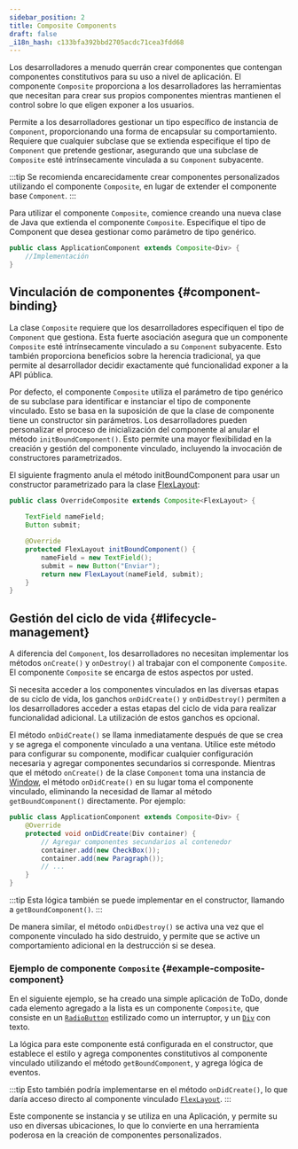 ```yaml
---
sidebar_position: 2
title: Composite Components
draft: false
_i18n_hash: c133bfa392bbd2705acdc71cea3fdd68
---
```

<DocChip chip='since' label='23.06' />
<JavadocLink type="foundation" location="com/webforj/component/Composite" top='true'/>

Los desarrolladores a menudo querrán crear componentes que contengan componentes constitutivos para su uso a nivel de aplicación. El componente `Composite` proporciona a los desarrolladores las herramientas que necesitan para crear sus propios componentes mientras mantienen el control sobre lo que eligen exponer a los usuarios.

Permite a los desarrolladores gestionar un tipo específico de instancia de `Component`, proporcionando una forma de encapsular su comportamiento. Requiere que cualquier subclase que se extienda especifique el tipo de `Component` que pretende gestionar, asegurando que una subclase de `Composite` esté intrínsecamente vinculada a su `Component` subyacente.

:::tip
Se recomienda encarecidamente crear componentes personalizados utilizando el componente `Composite`, en lugar de extender el componente base `Component`.
:::

Para utilizar el componente `Composite`, comience creando una nueva clase de Java que extienda el componente `Composite`. Especifique el tipo de Component que desea gestionar como parámetro de tipo genérico.

```java
public class ApplicationComponent extends Composite<Div> {
	//Implementación
}
```

## Vinculación de componentes {#component-binding}

La clase `Composite` requiere que los desarrolladores especifiquen el tipo de `Component` que gestiona. Esta fuerte asociación asegura que un componente `Composite` esté intrínsecamente vinculado a su `Component` subyacente. Esto también proporciona beneficios sobre la herencia tradicional, ya que permite al desarrollador decidir exactamente qué funcionalidad exponer a la API pública.

Por defecto, el componente `Composite` utiliza el parámetro de tipo genérico de su subclase para identificar e instanciar el tipo de componente vinculado. Esto se basa en la suposición de que la clase de componente tiene un constructor sin parámetros. Los desarrolladores pueden personalizar el proceso de inicialización del componente al anular el método `initBoundComponent()`. Esto permite una mayor flexibilidad en la creación y gestión del componente vinculado, incluyendo la invocación de constructores parametrizados.

El siguiente fragmento anula el método initBoundComponent para usar un constructor parametrizado para la clase [FlexLayout](../components/flex-layout.md):

```java
public class OverrideComposite extends Composite<FlexLayout> {
	
	TextField nameField;
	Button submit;

	@Override
	protected FlexLayout initBoundComponent() {
		nameField = new TextField();
		submit = new Button("Enviar");
		return new FlexLayout(nameField, submit);
	}
}
```

## Gestión del ciclo de vida {#lifecycle-management}

A diferencia del `Component`, los desarrolladores no necesitan implementar los métodos `onCreate()` y `onDestroy()` al trabajar con el componente `Composite`. El componente `Composite` se encarga de estos aspectos por usted.

Si necesita acceder a los componentes vinculados en las diversas etapas de su ciclo de vida, los ganchos `onDidCreate()` y `onDidDestroy()` permiten a los desarrolladores acceder a estas etapas del ciclo de vida para realizar funcionalidad adicional. La utilización de estos ganchos es opcional.

El método `onDidCreate()` se llama inmediatamente después de que se crea y se agrega el componente vinculado a una ventana. Utilice este método para configurar su componente, modificar cualquier configuración necesaria y agregar componentes secundarios si corresponde. Mientras que el método `onCreate()` de la clase `Component` toma una instancia de [Window](#), el método `onDidCreate()` en su lugar toma el componente vinculado, eliminando la necesidad de llamar al método `getBoundComponent()` directamente. Por ejemplo:

```java
public class ApplicationComponent extends Composite<Div> {
	@Override
	protected void onDidCreate(Div container) {
		// Agregar componentes secundarios al contenedor
		container.add(new CheckBox());
		container.add(new Paragraph());
		// ...
	}
}
```

:::tip
Esta lógica también se puede implementar en el constructor, llamando a `getBoundComponent()`.
:::

De manera similar, el método `onDidDestroy()` se activa una vez que el componente vinculado ha sido destruido, y permite que se active un comportamiento adicional en la destrucción si se desea.

### Ejemplo de componente `Composite` {#example-composite-component}

En el siguiente ejemplo, se ha creado una simple aplicación de ToDo, donde cada elemento agregado a la lista es un componente `Composite`, que consiste en un [`RadioButton`](../components/radio-button.md) estilizado como un interruptor, y un [`Div`](#) con texto.

La lógica para este componente está configurada en el constructor, que establece el estilo y agrega componentes constitutivos al componente vinculado utilizando el método `getBoundComponent`, y agrega lógica de eventos.

:::tip
Esto también podría implementarse en el método `onDidCreate()`, lo que daría acceso directo al componente vinculado [`FlexLayout`](../components/flex-layout.md).
:::

Este componente se instancia y se utiliza en una Aplicación, y permite su uso en diversas ubicaciones, lo que lo convierte en una herramienta poderosa en la creación de componentes personalizados.

<ComponentDemo 
path='/webforj/composite?' 
cssURL='/css/composite.css'
javaE='https://raw.githubusercontent.com/webforj/webforj-documentation/refs/heads/main/src/main/java/com/webforj/samples/views/CompositeView.java'
height='550px'
/>
